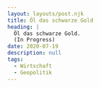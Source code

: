 ```yaml
---
layout: layouts/post.njk
title: Öl das schwarze Gold
heading: |
  Öl das schwarze Gold. 
  (In Progress)
date: 2020-07-19
description: null
tags:
  - Wirtschaft
  - Geopolitik
---
```

